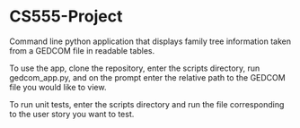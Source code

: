 # CS555-Project  
Command line python application that displays family tree information taken from a GEDCOM file in readable tables.

To use the app, clone the repository, enter the scripts directory, run gedcom_app.py, and on the prompt enter the relative path to the GEDCOM file you would like to view.

To run unit tests, enter the scripts directory and run the file corresponding to the user story you want to test.
